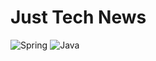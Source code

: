 # Just Tech News

![Spring](https://img.shields.io/badge/Spring-6DB33F?style=plastic&logo=Spring&logoColor=white)
![Java](https://img.shields.io/badge/Java-ED8B00?style=plastic&logo=java&logoColor=white)